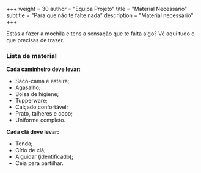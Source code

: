 +++
weight = 30
author = "Equipa Projeto"
title = "Material Necessário"
subtitle = "Para que não te falte nada"
description = "Material necessário"
+++

Estás a fazer a mochila e tens a sensação que te falta algo? Vê aqui tudo o que precisas de trazer.

<!--more-->

### Lista de material

**Cada caminheiro deve levar:**

- Saco-cama e esteira;
- Agasalho;
- Bolsa de higiene;
- Tupperware;
- Calçado confortável;
- Prato, talheres e copo;
- Uniforme completo.

**Cada clã deve levar:**

- Tenda;
- Círio de clã;
- Alguidar (identificado);
- Ceia para partilhar.
